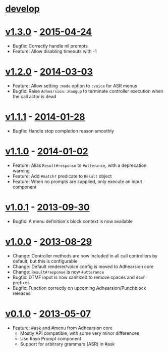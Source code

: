 # [develop](https://github.com/adhearsion/adhearsion-asr)

# [v1.3.0](https://github.com/adhearsion/adhearsion-asr/compare/1.2.0...1.3.0) - [2015-04-24](https://rubygems.org/gems/adhearsion-asr/versions/1.3.0)
  * Bugfix: Correctly handle nil prompts
  * Feature: Allow disabling timeouts with -1

# [v1.2.0](https://github.com/adhearsion/adhearsion-asr/compare/1.1.1...1.2.0) - [2014-03-03](https://rubygems.org/gems/adhearsion-asr/versions/1.2.0)
  * Feature: Allow setting `:mode` option to `:voice` for ASR menus
  * Bugfix: Raise `Adhearsion::Hangup` to terminate controller execution when the call actor is dead

# [v1.1.1](https://github.com/adhearsion/adhearsion-asr/compare/1.1.0...1.1.1) - [2014-01-28](https://rubygems.org/gems/adhearsion-asr/versions/1.1.1)
  * Bugfix: Handle stop completion reason smoothly

# [v1.1.0](https://github.com/adhearsion/adhearsion-asr/compare/1.0.1...1.1.0) - [2014-01-02](https://rubygems.org/gems/adhearsion-asr/versions/1.1.0)
  * Feature: Alias `Result#response` to `#utterance`, with a deprecation warning
  * Feature: Add `#match?` predicate to `Result` object
  * Feature: When no prompts are supplied, only execute an input component

# [v1.0.1](https://github.com/adhearsion/adhearsion-asr/compare/1.0.0...1.0.1) - [2013-09-30](https://rubygems.org/gems/adhearsion-asr/versions/1.0.1)
  * Bugfix: A menu definition's block context is now available

# [v1.0.0](https://github.com/adhearsion/adhearsion-asr/compare/0.1.0...1.0.0) - [2013-08-29](https://rubygems.org/gems/adhearsion-asr/versions/1.0.0)
  * Change: Controller methods are now included in all call controllers by default, but this is configurable
  * Change: Default renderer/voice config is moved to Adhearsion core
  * Change: `Result#response` is now `#utterance`
  * Bugfix: DTMF input is now sanitized to remove spaces and `dtmf-` prefixes
  * Bugfix: Function correctly on upcoming Adhearsion/Punchblock releases

# [v0.1.0](https://github.com/adhearsion/adhearsion-asr/compare/6216ddb0a8b8c0ac5d1731ec154fe6d6abfea692...0.1.0) - [2013-05-07](https://rubygems.org/gems/adhearsion-asr/versions/0.1.0)
  * Feature: #ask and #menu from Adhearsion core
    * Mostly API compatible, with some very minor differences
    * Use Rayo Prompt component
    * Support for arbitrary grammars (ASR) in #ask
